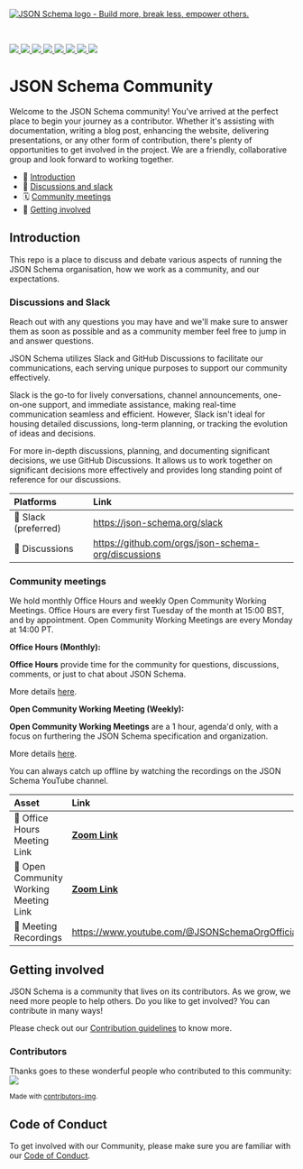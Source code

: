 [![JSON Schema logo - Build more, break less, empower others.](https://raw.githubusercontent.com/json-schema-org/.github/main/assets/json-schema-banner.png)](https://json-schema.org)

<br/>
<p>
    <a href="https://github.com/json-schema-org/website/graphs/contributors" alt="JSON Schema GitHub website contributors">
      <img src="https://img.shields.io/github/contributors/json-schema-org/website?color=orange" />
    </a>
    <a href="https://github.com/json-schema-org/website/issues?q=is%3Aissue+is%3Aopen+label%3A%22good+first+issue%22" alt="Good First JSON Schema issue">
      <img src="https://img.shields.io/github/issues/json-schema-org/website/good%20first%20issue.svg?color=%23DDDD00" />
    </a>
    <a href="https://github.com/json-schema-org/.github/blob/main/CODE_OF_CONDUCT.md" alt="Contributor Covenant">
      <img src="https://img.shields.io/badge/Contributor%20Covenant-2.1-4baaaa.svg" />
    </a> 
    <a href="https://www.repostatus.org/#active" alt="Repo status">
      <img src="https://www.repostatus.org/badges/latest/active.svg" />
    </a> 
    <a href="https://github.com/json-schema-org/community/discussions" alt="Discussions">
      <img src="https://img.shields.io/github/discussions/json-schema-org/community" />
    </a> 
    <a href="https://opencollective.com/json-schema" alt="Financial Contributors on Open Collective">
      <img src="https://opencollective.com/json-schema/all/badge.svg?label=financial+contributors" />
    </a> 
    <a href="https://adr.github.io" alt="part of ADR">
      <img src="https://img.shields.io/badge/part_of-ADR-blue" />
    </a>
    <a href="https://json-schema.org/slack" alt="JSON Schema Slack">
      <img src="https://img.shields.io/badge/Slack-json--schema-@website.svg?logo=slack&color=yellow" />
    </a> 
</p>

# JSON Schema Community

Welcome to the JSON Schema community! You've arrived at the perfect place to begin your journey as a contributor. Whether it's assisting with documentation, writing a blog post, enhancing the website, delivering presentations, or any other form of contribution, there's plenty of opportunities to get involved in the project. We are a friendly, collaborative group and look forward to working together.

- 👋 [Introduction](#introduction)
- 💬 [Discussions and slack](#discussions-and-slack)
- 🗓 [Community meetings](#community-meetings)
- 🌱 [Getting involved](#getting-involved)

## Introduction
This repo is a place to discuss and debate various aspects of running the JSON Schema organisation, how we work as a community, and our expectations.

### Discussions and Slack

Reach out with any questions you may have and we'll make sure to answer them as soon as possible and as a community member feel free to jump in and answer questions. 

JSON Schema utilizes Slack and GitHub Discussions to facilitate our communications, each serving unique purposes to support our community effectively.

Slack is the go-to for lively conversations, channel announcements, one-on-one support, and immediate assistance, making real-time communication seamless and efficient. However, Slack isn't ideal for housing detailed discussions, long-term planning, or tracking the evolution of ideas and decisions.

For more in-depth discussions, planning, and documenting significant decisions, we use GitHub Discussions. It allows us to work together on significant decisions more effectively and provides long standing point of reference for our discussions.

| Platforms  | Link        |
|:----------|:-------------|
| 💬 Slack (preferred) | https://json-schema.org/slack
| 💬 Discussions       | https://github.com/orgs/json-schema-org/discussions

### Community meetings
We hold monthly Office Hours and weekly Open Community Working Meetings. Office Hours are every first Tuesday of the month at 15:00 BST, and by appointment. Open Community Working Meetings are every Monday at 14:00 PT.

**Office Hours (Monthly):**

**Office Hours** provide time for the community for questions, discussions, comments, or just to chat about JSON Schema. 

More details [here](https://github.com/orgs/json-schema-org/discussions/34/).

**Open Community Working Meeting (Weekly):**

**Open Community Working Meetings** are a 1 hour, agenda'd only, with a focus on furthering the JSON Schema specification and organization. 

More details [here](https://github.com/orgs/json-schema-org/discussions/35).

You can always catch up offline by watching the recordings on the JSON Schema YouTube channel.

| Asset | Link        |
|:-----------|:------------|
| 🔗 Office Hours Meeting Link | [**Zoom Link**](https://postman.zoom.us/j/85358817067?pwd=NmFXTG5oL1paK0VyTEdrNU9TR2RMUT09)<br>
| 🔗 Open Community Working Meeting Link | [**Zoom Link**](https://www.google.com/url?q=https://postman.zoom.us/j/89562933116?pwd%3DOWlsQ0RrcDY4S1JQU2d2Q2M0aFFlZz09&sa=D&source=calendar&ust=1708431911262691&usg=AOvVaw14JoRXk9cLLBT-_wngWROA)<br>
| 🎥 Meeting Recordings | https://www.youtube.com/@JSONSchemaOrgOfficial

## Getting involved

JSON Schema is a community that lives on its contributors. As we grow, we need more people to help others. Do you like to get involved? You can contribute in many ways!

Please check out our [Contribution guidelines](CONTRIBUTING.md) to know more.

### Contributors

Thanks goes to these wonderful people who contributed to this community:
<a href = "https://github.com/json-schema-org/community/graphs/contributors">
  <img src = "https://contrib.rocks/image?repo=json-schema-org/community"/>
</a>

<sub>Made with [contributors-img](https://contrib.rocks).</sub>

## Code of Conduct
To get involved with our Community, please make sure you are familiar with our [Code of Conduct](https://github.com/json-schema-org/.github/blob/main/CODE_OF_CONDUCT.md).